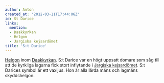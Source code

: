 ```yaml
---
author: Anton
created_at: '2012-03-11T17:44:06Z'
id: St Darice
links:
  mention:
  - Daakkyrkan
  - Helgon
  - Jargiska kejsardömet
title: 'S:t Darice'
---
```


[Helgon] inom [Daakkyrkan]. S:t Darice var en högt uppsatt domare som såg till att de kyrkliga
lagarna fick stort inflytande i [Jargiska kejsardömet]. S:t Darices symbol är ett vaxljus. Hon är
alla lärda mäns och lagmäns skyddshelgon.

  [Helgon]: Helgon
  [Daakkyrkan]: Daakkyrkan
  [Jargiska kejsardömet]: Jargiska_kejsardömet
